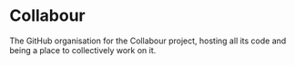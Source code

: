 # Collabour

The GitHub organisation for the Collabour project, hosting all its code and being a place to collectively work on it.
